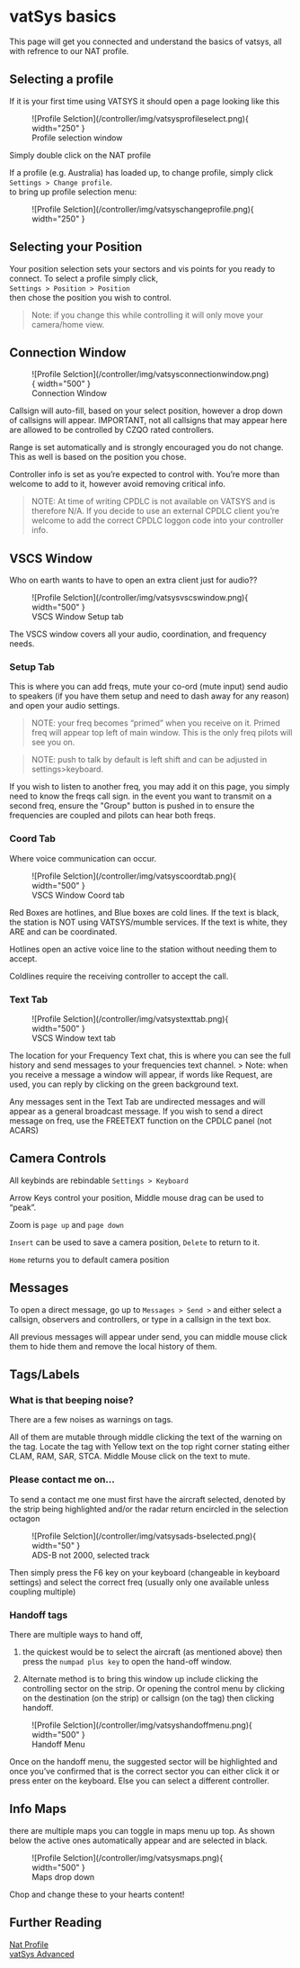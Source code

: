 
# vatSys basics
This page will get you connected and understand the basics of vatsys, all with refrence to our NAT profile.

## Selecting a profile
If it is your first time using VATSYS it should open a page looking like this 

<figure markdown>
![Profile Selction](/controller/img/vatsysprofileselect.png){ width="250" }
  <figcaption>Profile selection window</figcaption>
</figure>

Simply double click on the NAT profile 

If a profile (e.g. Australia) has loaded up, to change profile, simply click <br> ``Settings > Change profile``. <br>  to bring up profile selection menu: 
<figure markdown>
![Profile Selction](/controller/img/vatsyschangeprofile.png){ width="250" }
</figure>

## Selecting your Position

Your position selection sets your sectors and vis points for you ready to connect. To select a profile simply click, <br> ``Settings > Position > Position`` <br> then chose the position you wish to control.
> Note:
if you change this while controlling it will only move your camera/home view.

## Connection Window
<figure markdown>
![Profile Selction](/controller/img/vatsysconnectionwindow.png){ width="500" }
  <figcaption>Connection Window</figcaption>
</figure>
Callsign will auto-fill, based on your select position, however a drop down of callsigns will appear. IMPORTANT, not all callsigns that may appear here are allowed to be controlled by CZQO rated controllers.

Range is set automatically and is strongly encouraged you do not change. This as well is based on the position you chose.

Controller info is set as you’re expected to control with. You’re more than welcome to add to it, however avoid removing critical info. 
> NOTE: At time of writing CPDLC is not available on VATSYS and is therefore N/A. If you decide to use an external CPDLC client you’re welcome to add the correct CPDLC loggon code into your controller info.

## VSCS Window
Who on earth wants to have to open an extra client just for audio??
<figure markdown>
![Profile Selction](/controller/img/vatsysvscswindow.png){ width="500" }
  <figcaption>VSCS Window Setup tab</figcaption>
</figure>
The VSCS window covers all your audio, coordination, and frequency needs.

### Setup Tab

This is where you can add freqs, mute your co-ord (mute input) send audio to speakers (if you have them setup and need to dash away for any reason) and open your audio settings. 

> NOTE: your freq becomes “primed” when you receive on it. Primed freq will appear top left of main window. This is the only freq pilots will see you on.

> NOTE: push to talk by default is left shift and can be adjusted in settings>keyboard.

If you wish to listen to another freq, you may add it on this page, you simply need to know the freqs call sign. in the event you want to transmit on a second freq, ensure the "Group" button is pushed in to ensure the frequencies are coupled and pilots can hear both freqs.

### Coord Tab
Where voice communication can occur. 
<figure markdown>
![Profile Selction](/controller/img/vatsyscoordtab.png){ width="500" }
  <figcaption>VSCS Window Coord tab</figcaption>
</figure>
Red Boxes are hotlines, and Blue boxes are cold lines. If the text is black, the station is NOT using VATSYS/mumble services. If the text is white, they ARE and can be coordinated. 

Hotlines open an active voice line to the station without needing them to accept. 

Coldlines require the receiving controller to accept the call.
### Text Tab
<figure markdown>
![Profile Selction](/controller/img/vatsystexttab.png){ width="500" }
  <figcaption>VSCS Window text tab</figcaption>
</figure>
The location for your Frequency Text chat, this is where you can see the full history and send messages to your frequencies text channel. 
> Note: when you receive a message a window will appear, if words like Request, are used, you can reply by clicking on the green background text. 

Any messages sent in the Text Tab are undirected messages and will appear as a general broadcast message. If you wish to send a direct message on freq, use the FREETEXT function on the CPDLC panel (not ACARS)

## Camera Controls
All keybinds are rebindable ``Settings > Keyboard``

Arrow Keys control your position, Middle mouse drag can be used to “peak”.

Zoom is ``page up`` and ``page down``

``Insert`` can be used to save a camera position, ``Delete`` to return to it.

``Home`` returns you to default camera position

## Messages
	
To open a direct message, go up to ``Messages > Send >`` and either select a callsign, observers and controllers, or type in a callsign in the text box. 

All previous messages will appear under send, you can middle mouse click them to hide them and remove the local history of them.

## Tags/Labels
### What is that beeping noise?
There are a few noises as warnings on tags. 

All of them are mutable through middle clicking the text of the warning on the tag. Locate the tag with Yellow text on the top right corner stating either CLAM, RAM, SAR, STCA. Middle Mouse click on the text to mute. 
### Please contact me on…

To send a contact me one must first have the aircraft selected, denoted by the strip being highlighted and/or the radar return encircled in the selection octagon
<figure markdown>
![Profile Selction](/controller/img/vatsysads-bselected.png){ width="50" }
  <figcaption>ADS-B not 2000, selected track</figcaption>
</figure>
Then simply press the F6 key on your keyboard (changeable in keyboard settings) and select the correct freq (usually only one available unless coupling multiple)

### Handoff tags
There are multiple ways to hand off, 

1. the quickest would be to select the aircraft (as mentioned above) then press the ``numpad plus key`` to open the hand-off window. 

2. Alternate method is to bring this window up include clicking the controlling sector on the strip. Or opening the control menu by clicking on the destination (on the strip) or callsign (on the tag) then clicking handoff.
<figure markdown>
![Profile Selction](/controller/img/vatsyshandoffmenu.png){ width="500" }
  <figcaption>Handoff Menu</figcaption>
</figure>
Once on the handoff menu, the suggested sector will be highlighted and once you’ve confirmed that is the correct sector you can either click it or press enter on the keyboard. Else you can select a different controller.

## Info Maps
there are multiple maps you can toggle in maps menu up top. As shown below the active ones automatically appear and are selected in black.
<figure markdown>
![Profile Selction](/controller/img/vatsysmaps.png){ width="500" }
  <figcaption>Maps drop down</figcaption>
</figure>
Chop and change these to your hearts content!

## Further Reading
[Nat Profile](/controller/clients/vatsys/vatsysnatprofile) <br>
[vatSys Advanced](/controller/clients/vatsys/vatsysadvanced)

